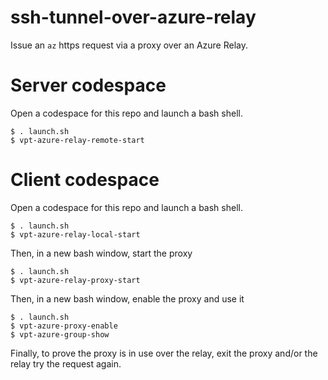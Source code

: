 # ssh-tunnel-over-azure-relay
Issue an `az` https request via a proxy over an Azure Relay.

# Server codespace
Open a codespace for this repo and launch a bash shell.
```
$ . launch.sh
$ vpt-azure-relay-remote-start
```
# Client codespace
Open a codespace for this repo and launch a bash shell.
```
$ . launch.sh
$ vpt-azure-relay-local-start
```
Then, in a new bash window, start the proxy
```
$ . launch.sh
$ vpt-azure-relay-proxy-start
```
Then, in a new bash window, enable the proxy and use it
```
$ . launch.sh
$ vpt-azure-proxy-enable
$ vpt-azure-group-show
```
Finally, to prove the proxy is in use over the relay, exit the proxy and/or the relay try the request again.
